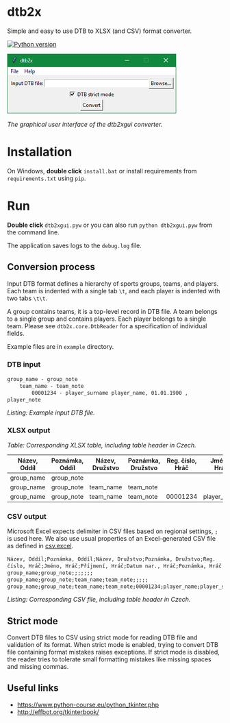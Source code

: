 # dtb2x
Simple and easy to use DTB to XLSX (and CSV) format converter.

[![Python version](https://img.shields.io/badge/Python-3-blue.svg?style=flat-square)](https://www.python.org/)

![dtb2xgui](doc/dtb2xgui.png)

*The graphical user interface of the dtb2xgui converter.*

# Installation

On Windows, **double click** `install.bat` or install requirements from `requirements.txt` using `pip`.

# Run

**Double click** `dtb2xgui.pyw` or you can also run `python dtb2xgui.pyw` from the command line.

The application saves logs to the `debug.log` file.

## Conversion process

Input DTB format defines a hierarchy of sports groups, teams, and players. Each team is indented with a single tab `\t`,
and each player is indented with two tabs `\t\t`.

A group contains teams, it is a top-level record in DTB file. A team belongs to a single group and contains players.
Each player belongs to a single team. Please see `dtb2x.core.DtbReader` for a specification of individual fields.

Example files are in `example` directory.

### DTB input

~~~
group_name - group_note
	team_name - team_note
		00001234 - player_surname player_name, 01.01.1900 , player_note
~~~
*Listing: Example input DTB file.*

### XLSX output

*Table: Corresponding XLSX table, including table header in Czech.*

| Název, Oddíl | Poznámka, Oddíl | Název, Družstvo | Poznámka, Družstvo | Reg. číslo, Hráč | Jméno, Hráč | Příjmení, Hráč | Datum nar., Hráč | Poznámka, Hráč |
|--------------|-----------------|-----------------|--------------------|------------------|-------------|----------------|------------------|----------------|
|group_name|group_note|							
|group_name|group_note|team_name|team_note|					
|group_name|group_note|team_name|team_note|00001234|player_name|player_surname|01.01.1900|player_note|

### CSV output

Microsoft Excel expects delimiter in CSV files based on regional settings, `;` is used here. We also use usual
properties of an Excel-generated CSV file as defined in
[csv.excel](https://docs.python.org/3.7/library/csv.html#csv.excel).

~~~
Název, Oddíl;Poznámka, Oddíl;Název, Družstvo;Poznámka, Družstvo;Reg. číslo, Hráč;Jméno, Hráč;Příjmení, Hráč;Datum nar., Hráč;Poznámka, Hráč
group_name;group_note;;;;;;;
group_name;group_note;team_name;team_note;;;;;
group_name;group_note;team_name;team_note;00001234;player_name;player_surname;01.01.1900;player_note
~~~
*Listing: Corresponding CSV file, including table header in Czech.*

## Strict mode
Convert DTB files to CSV using strict mode for reading DTB file and validation of its format. When strict mode is
enabled, trying to convert DTB file containing format mistakes raises exceptions. If strict mode is disabled,
the reader tries to tolerate small formatting mistakes like missing spaces and missing commas.

## Useful links
- https://www.python-course.eu/python_tkinter.php
- http://effbot.org/tkinterbook/
